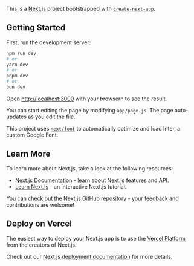 This
is
a [Next.js](https://nextjs.org/)
project
bootstrapped
with [`create-next-app`](https://github.com/vercel/next.js/tree/canary/packages/create-next-app).

## Getting Started

First,
run
the
development
server:

```bash
npm run dev
# or
yarn dev
# or
pnpm dev
# or
bun dev
```

Open [http://localhost:3000](http://localhost:3000)
with
your
browsern
to
see
the
result.

You
can
start
editing
the
page
by
modifying `app/page.js`.
The
page
auto-updates
as
you
edit
the
file.

This
project
uses [`next/font`](https://nextjs.org/docs/basic-features/font-optimization)
to
automatically
optimize
and
load
Inter,
a
custom
Google
Font.

## Learn More

To
learn
more
about
Next.js,
take
a
look
at
the
following
resources:

- [Next.js Documentation](https://nextjs.org/docs) -
  learn
  about
  Next.js
  features
  and
  API.
- [Learn Next.js](https://nextjs.org/learn) -
  an
  interactive
  Next.js
  tutorial.

You
can
check
out [the Next.js GitHub repository](https://github.com/vercel/next.js/) -
your
feedback
and
contributions
are
welcome!

## Deploy on Vercel

The
easiest
way
to
deploy
your
Next.js
app
is
to
use
the [Vercel Platform](https://vercel.com/new?utm_medium=default-template&filter=next.js&utm_source=create-next-app&utm_campaign=create-next-app-readme)
from
the
creators
of
Next.js.

Check
out
our [Next.js deployment documentation](https://nextjs.org/docs/deployment)
for
more
details.
